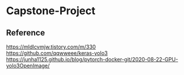 # Capstone-Project

## Reference  
https://mldlcvmjw.tistory.com/m/330  
https://github.com/qqwweee/keras-yolo3  
https://junha1125.github.io/blog/pytorch-docker-git/2020-08-22-GPU-yolo3OpenImage/
